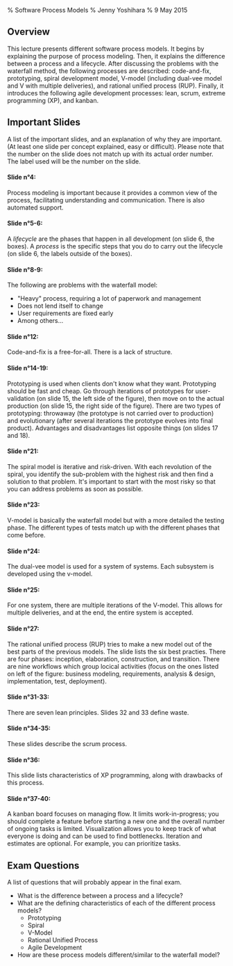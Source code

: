 % Software Process Models
% Jenny Yoshihara
% 9 May 2015

## Overview

This lecture presents different software process models. It begins by explaining the purpose of process modeling. Then, it explains the difference between a process and a lifecycle. After discussing the problems with the waterfall method, the following processes are described: code-and-fix, prototyping, spiral development model, V-model (including dual-vee model and V with multiple deliveries), and rational unified process (RUP). Finally, it introduces the following agile development processes: lean, scrum, extreme programming (XP), and kanban.

## Important Slides

A list of the important slides, and an explanation of why they are important. (At least one slide per concept explained, easy or difficult). Please note that the number on the slide does not match up with its actual order number. The label used will be the number on the slide.

#### Slide n°4: 
Process modeling is important because it provides a common view of the process, facilitating understanding and communication. There is also automated support.

#### Slide n°5-6:
A *lifecycle* are the phases that happen in all development (on slide 6, the boxes).
A *process* is the specific steps that you do to carry out the lifecycle (on slide 6, the labels outside of the boxes).

#### Slide n°8-9:
The following are problems with the waterfall model:
* "Heavy" process, requiring a lot of paperwork and management
* Does not lend itself to change
* User requirements are fixed early
* Among others...

#### Slide n°12:
Code-and-fix is a free-for-all. There is a lack of structure.

#### Slide n°14-19:
Prototyping is used when clients don't know what they want. Prototyping should be fast and cheap. Go through iterations of prototypes for user-validation (on slide 15, the left side of the figure), then move on to the actual production (on slide 15, the right side of the figure). There are two types of prototyping: throwaway (the prototype is not carried over to production) and evolutionary (after several iterations the prototype evolves into final product). Advantages and disadvantages list opposite things (on slides 17 and 18).

#### Slide n°21:
The spiral model is iterative and risk-driven. With each revolution of the spiral, you identify the sub-problem with the highest risk and then find a solution to that problem. It's important to start with the most risky so that you can address problems as soon as possible.

#### Slide n°23:
V-model is basically the waterfall model but with a more detailed the testing phase. The different types of tests match up with the different phases that come before.

#### Slide n°24:
The dual-vee model is used for a system of systems. Each subsystem is developed using the v-model.

#### Slide n°25:
For one system, there are multiple iterations of the V-model. This allows for multiple deliveries, and at the end, the entire system is accepted.

#### Slide n°27:
The rational unified process (RUP) tries to make a new model out of the best parts of the previous models. The slide lists the six best practies. There are four phases: inception, elaboration, construction, and transition. There are nine workflows which group locical activities (focus on the ones listed on left of the figure: business modeling, requirements, analysis & design, implementation, test, deployment).

#### Slide n°31-33:
There are seven lean principles. Slides 32 and 33 define waste.

#### Slide n°34-35:
These slides describe the scrum process.

#### Slide n°36:
This slide lists characteristics of XP programming, along with drawbacks of this process.

#### Slide n°37-40:
A kanban board focuses on managing flow. It limits work-in-progress; you should complete a feature before starting a new one and the overall number of ongoing tasks is limited. Visualization allows you to keep track of what everyone is doing and can be used to find bottlenecks. Iteration and estimates are optional. For example, you can prioritize tasks.

## Exam Questions

A list of questions that will probably appear in the final exam.

* What is the difference between a process and a lifecycle?
* What are the defining characteristics of each of the different process models?
  * Prototyping
  * Spiral
  * V-Model
  * Rational Unified Process
  * Agile Development
* How are these process models different/similar to the waterfall model?

